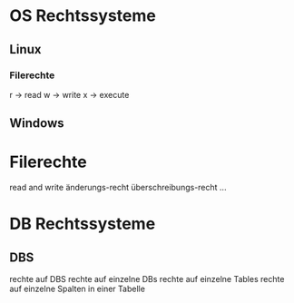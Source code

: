 # OS Rechtssysteme
## Linux
### Filerechte
r -> read
w -> write
x -> execute

## Windows
# Filerechte
read and write
änderungs-recht
überschreibungs-recht
...

# DB Rechtssysteme
## DBS
rechte auf DBS
	rechte auf einzelne DBs
		rechte auf einzelne Tables
			rechte auf einzelne Spalten in einer Tabelle


